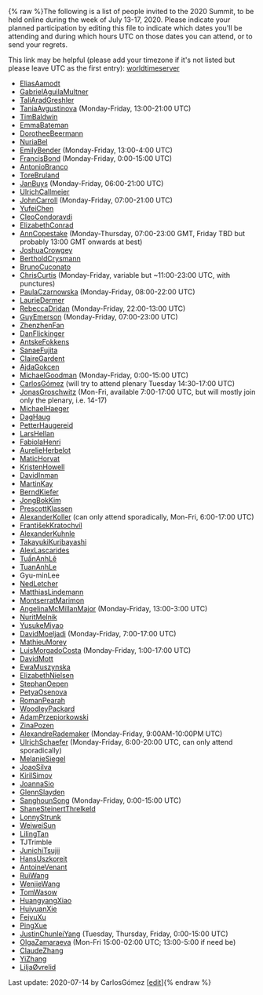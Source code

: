 {% raw %}The following is a list of people invited to the 2020 Summit, to be held
online during the week of July 13-17, 2020. Please indicate your planned
participation by editing this file to indicate which dates you'll be
attending and during which hours UTC on those dates you can attend, or
to send your regrets.

This link may be helpful (please add your timezone if it's not listed
but please leave UTC as the first entry):
[worldtimeserver](https://www.worldtimeserver.com/meeting-planner-times.aspx?&L0=UTC&Day=13&Mon=7&Y=2020&L1=US-WA&L2=SG&L3=BR-RJ&L4=&L5=&L6=&L7=)

- [EliasAamodt](/EliasAamodt)
- [GabrielAguilaMultner](/GabrielAguilaMultner)
- [TaliAradGreshler](https://blog.inductorsoftware.com/docsproto/tools/TaliAradGreshler)
- [TaniaAvgustinova](https://blog.inductorsoftware.com/docsproto/tools/TaniaAvgustinova) (Monday-Friday, 13:00-21:00
UTC)
- [TimBaldwin](https://blog.inductorsoftware.com/docsproto/tools/TimBaldwin)
- [EmmaBateman](EmmaBateman)
- [DorotheeBeermann](/DorotheeBeermann)
- [NuriaBel](/NuriaBel)
- [EmilyBender](https://blog.inductorsoftware.com/docsproto/tools/EmilyBender) (Monday-Friday, 13:00-4:00 UTC)
- [FrancisBond](https://blog.inductorsoftware.com/docsproto/tools/FrancisBond) (Monday-Friday, 0:00-15:00 UTC)
- [AntonioBranco](https://blog.inductorsoftware.com/docsproto/tools/AntonioBranco)
- [ToreBruland](/ToreBruland)
- [JanBuys](https://blog.inductorsoftware.com/docsproto/tools/JanBuys) (Monday-Friday, 06:00-21:00 UTC)
- [UlrichCallmeier](/UlrichCallmeier)
- [JohnCarroll](https://blog.inductorsoftware.com/docsproto/tools/JohnCarroll) (Monday-Friday, 07:00-21:00 UTC)
- [YufeiChen](/YufeiChen)
- [CleoCondoravdi](/CleoCondoravdi)
- [ElizabethConrad](/ElizabethConrad)
- [AnnCopestake](https://blog.inductorsoftware.com/docsproto/tools/AnnCopestake) (Monday-Thursday, 07:00-23:00 GMT,
Friday TBD but probably 13:00 GMT onwards at best)
- [JoshuaCrowgey](https://blog.inductorsoftware.com/docsproto/tools/JoshuaCrowgey)
- [BertholdCrysmann](https://blog.inductorsoftware.com/docsproto/tools/BertholdCrysmann)
- [BrunoCuconato](/BrunoCuconato)
- [ChrisCurtis](https://blog.inductorsoftware.com/docsproto/tools/ChrisCurtis) (Monday-Friday, variable but
\~11:00-23:00 UTC, with punctures)
- [PaulaCzarnowska](/PaulaCzarnowska) (Monday-Friday, 08:00-22:00 UTC)
- [LaurieDermer](/LaurieDermer)
- [RebeccaDridan](https://blog.inductorsoftware.com/docsproto/tools/RebeccaDridan) (Monday-Friday, 22:00-13:00 UTC)
- [GuyEmerson](https://blog.inductorsoftware.com/docsproto/tools/GuyEmerson) (Monday-Friday, 07:00-23:00 UTC)
- [ZhenzhenFan](/ZhenzhenFan)
- [DanFlickinger](https://blog.inductorsoftware.com/docsproto/tools/DanFlickinger)
- [AntskeFokkens](https://blog.inductorsoftware.com/docsproto/tools/AntskeFokkens)
- [SanaeFujita](/SanaeFujita)
- [ClaireGardent](/ClaireGardent)
- [AjdaGokcen](/AjdaGokcen)
- [MichaelGoodman](https://blog.inductorsoftware.com/docsproto/tools/MichaelGoodman) (Monday-Friday, 0:00-15:00 UTC)
- [CarlosGómez](/CarlosG%C3%B3mez) (will try to attend plenary Tuesday
14:30-17:00 UTC)
- [JonasGroschwitz](/JonasGroschwitz) (Mon-Fri, available 7:00-17:00
UTC, but will mostly join only the plenary, i.e. 14-17)
- [MichaelHaeger](/MichaelHaeger)
- [DagHaug](/DagHaug)
- [PetterHaugereid](https://blog.inductorsoftware.com/docsproto/tools/PetterHaugereid)
- [LarsHellan](/LarsHellan)
- [FabiolaHenri](/FabiolaHenri)
- [AurelieHerbelot](/AurelieHerbelot)
- [MaticHorvat](/MaticHorvat)
- [KristenHowell](/KristenHowell)
- [DavidInman](/DavidInman)
- [MartinKay](/MartinKay)
- [BerndKiefer](https://blog.inductorsoftware.com/docsproto/tools/BerndKiefer)
- [JongBokKim](https://blog.inductorsoftware.com/docsproto/tools/JongBokKim)
- [PrescottKlassen](/PrescottKlassen)
- [AlexanderKoller](https://blog.inductorsoftware.com/docsproto/tools/AlexanderKoller) (can only attend sporadically,
Mon-Fri, 6:00-17:00 UTC)
- [FrantišekKratochvíl](/Franti%C5%A1ekKratochv%C3%ADl)
- [AlexanderKuhnle](/AlexanderKuhnle)
- [TakayukiKuribayashi](/TakayukiKuribayashi)
- [AlexLascarides](https://blog.inductorsoftware.com/docsproto/tools/AlexLascarides)
- [TuấnAnhLê](/Tu%E1%BA%A5nAnhL%C3%AA)
- [TuanAnhLe](https://blog.inductorsoftware.com/docsproto/tools/TuanAnhLe)
- Gyu-minLee
- [NedLetcher](https://blog.inductorsoftware.com/docsproto/tools/NedLetcher)
- [MatthiasLindemann](/MatthiasLindemann)
- [MontserratMarimon](/MontserratMarimon)
- [AngelinaMcMillanMajor](/AngelinaMcMillanMajor) (Monday-Friday,
13:00-3:00 UTC)
- [NuritMelnik](https://blog.inductorsoftware.com/docsproto/tools/NuritMelnik)
- [YusukeMiyao](/YusukeMiyao)
- [DavidMoeljadi](https://blog.inductorsoftware.com/docsproto/tools/DavidMoeljadi) (Monday-Friday, 7:00-17:00 UTC)
- [MathieuMorey](/MathieuMorey)
- [LuisMorgadoCosta](https://blog.inductorsoftware.com/docsproto/tools/LuisMorgadoCosta) (Monday-Friday, 1:00-17:00 UTC)
- [DavidMott](https://blog.inductorsoftware.com/docsproto/tools/DavidMott)
- [EwaMuszynska](/EwaMuszynska)
- [ElizabethNielsen](/ElizabethNielsen)
- [StephanOepen](https://blog.inductorsoftware.com/docsproto/tools/StephanOepen)
- [PetyaOsenova](https://blog.inductorsoftware.com/docsproto/tools/PetyaOsenova)
- [RomanPearah](/RomanPearah)
- [WoodleyPackard](/WoodleyPackard)
- [AdamPrzepiorkowski](/AdamPrzepiorkowski)
- [ZinaPozen](https://blog.inductorsoftware.com/docsproto/tools/ZinaPozen)
- [AlexandreRademaker](https://blog.inductorsoftware.com/docsproto/tools/AlexandreRademaker) (Monday-Friday,
9:00AM-10:00PM UTC)
- [UlrichSchaefer](https://blog.inductorsoftware.com/docsproto/tools/UlrichSchaefer) (Monday-Friday, 6:00-20:00 UTC, can
only attend sporadically)
- [MelanieSiegel](/MelanieSiegel)
- [JoaoSilva](https://blog.inductorsoftware.com/docsproto/tools/JoaoSilva)
- [KirilSimov](/KirilSimov)
- [JoannaSio](/JoannaSio)
- [GlennSlayden](https://blog.inductorsoftware.com/docsproto/tools/GlennSlayden)
- [SanghounSong](https://blog.inductorsoftware.com/docsproto/tools/SanghounSong) (Monday-Friday, 0:00-15:00 UTC)
- [ShaneSteinertThrelkeld](/ShaneSteinertThrelkeld)
- [LonnyStrunk](/LonnyStrunk)
- [WeiweiSun](https://blog.inductorsoftware.com/docsproto/tools/WeiweiSun)
- [LilingTan](https://blog.inductorsoftware.com/docsproto/tools/LilingTan)
- TJTrimble
- [JunichiTsujii](/JunichiTsujii)
- [HansUszkoreit](https://blog.inductorsoftware.com/docsproto/tools/HansUszkoreit)
- [AntoineVenant](/AntoineVenant)
- [RuiWang](/RuiWang)
- [WenjieWang](https://blog.inductorsoftware.com/docsproto/tools/WenjieWang)
- [TomWasow](/TomWasow)
- [HuangyangXiao](/HuangyangXiao)
- [HuiyuanXie](/HuiyuanXie)
- [FeiyuXu](https://blog.inductorsoftware.com/docsproto/tools/FeiyuXu)
- [PingXue](/PingXue)
- [JustinChunleiYang](https://blog.inductorsoftware.com/docsproto/tools/JustinChunleiYang) (Tuesday, Thursday, Friday,
0:00-15:00 UTC)
- [OlgaZamaraeva](https://blog.inductorsoftware.com/docsproto/tools/OlgaZamaraeva) (Mon-Fri 15:00-02:00 UTC; 13:00-5:00
if need be)
- [ClaudeZhang](/ClaudeZhang)
- [YiZhang](https://blog.inductorsoftware.com/docsproto/tools/YiZhang)
- [LiljaØvrelid](/Lilja%C3%98vrelid)

Last update: 2020-07-14 by CarlosGómez [[edit](https://github.com/delph-in/docs/wiki/VirtualParticipants/_edit)]{% endraw %}
